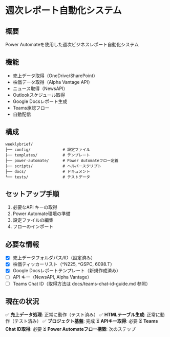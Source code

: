 # 週次レポート自動化システム

## 概要
Power Automateを使用した週次ビジネスレポート自動化システム

## 機能
- 売上データ取得（OneDrive/SharePoint）
- 株価データ取得（Alpha Vantage API）
- ニュース取得（NewsAPI）
- Outlookスケジュール取得
- Google Docsレポート生成
- Teams承認フロー
- 自動配信

## 構成
```
weeklybrief/
├── config/              # 設定ファイル
├── templates/           # テンプレート
├── power-automate/      # Power Automateフロー定義
├── scripts/             # ヘルパースクリプト
├── docs/                # ドキュメント
└── tests/               # テストデータ
```

## セットアップ手順
1. 必要なAPI キーの取得
2. Power Automate環境の準備
3. 設定ファイルの編集
4. フローのインポート

## 必要な情報
- [x] 売上データフォルダパス/ID（設定済み）
- [x] 株価ティッカーリスト（^N225, ^GSPC, 6098.T）
- [x] Google Docsレポートテンプレート（新規作成済み）
- [ ] API キー（NewsAPI, Alpha Vantage）
- [ ] Teams Chat ID（取得方法は docs/teams-chat-id-guide.md 参照）

## 現在の状況
✅ **売上データ処理**: 正常に動作（テスト済み）
✅ **HTMLテーブル生成**: 正常に動作（テスト済み）
✅ **プロジェクト基盤**: 完成
⏳ **APIキー取得**: 必要
⏳ **Teams Chat ID取得**: 必要
⏳ **Power Automateフロー構築**: 次のステップ 